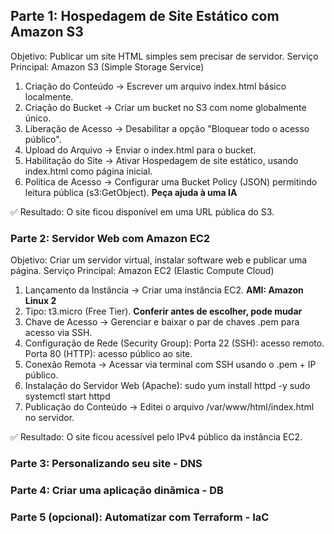 ## Parte 1: Hospedagem de Site Estático com Amazon S3

Objetivo: Publicar um site HTML simples sem precisar de servidor.
Serviço Principal: Amazon S3 (Simple Storage Service)

1. Criação do Conteúdo → Escrever um arquivo index.html básico localmente.
2. Criação do Bucket → Criar um bucket no S3 com nome globalmente único.
3. Liberação de Acesso → Desabilitar a opção "Bloquear todo o acesso público".
4. Upload do Arquivo → Enviar o index.html para o bucket.
5. Habilitação do Site → Ativar Hospedagem de site estático, usando index.html como página inicial.
6. Política de Acesso → Configurar uma Bucket Policy (JSON) permitindo leitura pública (s3:GetObject). **Peça ajuda à uma IA**

✅ Resultado: O site ficou disponível em uma URL pública do S3.

### Parte 2: Servidor Web com Amazon EC2

Objetivo: Criar um servidor virtual, instalar software web e publicar uma página.
Serviço Principal: Amazon EC2 (Elastic Compute Cloud)

1. Lançamento da Instância → Criar uma instância EC2. **AMI: Amazon Linux 2**
2. Tipo: t3.micro (Free Tier). **Conferir antes de escolher, pode mudar**
3. Chave de Acesso → Gerenciar e baixar o par de chaves .pem para acesso via SSH.
4. Configuração de Rede (Security Group):
  Porta 22 (SSH): acesso remoto.
  Porta 80 (HTTP): acesso público ao site.
5. Conexão Remota → Acessar via terminal com SSH usando o .pem + IP público.
6. Instalação do Servidor Web (Apache):
	sudo yum install httpd -y
	sudo systemctl start httpd
7. Publicação do Conteúdo → Editei o arquivo /var/www/html/index.html no servidor.

✅ Resultado: O site ficou acessível pelo IPv4 público da instância EC2.

### Parte 3: Personalizando seu site - DNS

### Parte 4: Criar uma aplicação dinâmica - DB

### Parte 5 (opcional): Automatizar com Terraform - IaC
